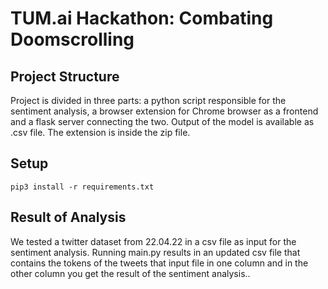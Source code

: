 # TUM.ai Hackathon: Combating Doomscrolling

## Project Structure
Project is divided in three parts: a python script responsible for the sentiment analysis, 
a browser extension for Chrome browser as a frontend and a flask server connecting the two.
Output of the model is available as .csv file.
The extension is inside the zip file.

## Setup
<code>pip3 install -r requirements.txt</code>

## Result of Analysis
We tested a twitter dataset from 22.04.22 in a csv file as input for the sentiment analysis.
Running main.py results in an updated csv file that contains the tokens of the tweets that input file
in one column and in the other column you get the result of the sentiment analysis..


